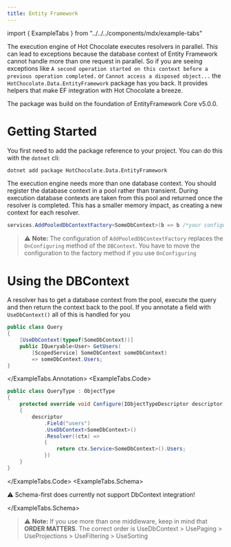 ```yaml
---
title: Entity Framework
---
```


import { ExampleTabs } from "../../../components/mdx/example-tabs"

The execution engine of Hot Chocolate executes resolvers in parallel. This can lead to exceptions because
the database context of Entity Framework cannot handle more than one request in parallel.
So if you are seeing exceptions like `A second operation started on this context before a previous operation completed.`
or `Cannot access a disposed object...` the `HotChocolate.Data.EntityFramework` package has you back.
It provides helpers that make EF integration with Hot Chocolate a breeze.

The package was build on the foundation of EntityFramework Core v5.0.0.

# Getting Started

You first need to add the package reference to your project. You can do this with the `dotnet` cli:

```bash
dotnet add package HotChocolate.Data.EntityFramework
```

The execution engine needs more than one database context. You should register the database context
in a pool rather than transient. During execution database contexts are taken from this pool and returned
once the resolver is completed. This has a smaller memory impact, as creating a new context for each resolver.

```csharp
services.AddPooledDbContextFactory<SomeDbContext>(b => b /*your configuration */)
```

> ⚠️ **Note:** The configuration of `AddPooledDbContextFactory` replaces the `OnConfiguring` method of the `DBContext`.
> You have to move the configuration to the factory method if you use `OnConfiguring`

# Using the DBContext

A resolver has to get a database context from the pool, execute the query and then return the context back to the
pool.
If you annotate a field with `UseDbContext()` all of this is handled for you

<ExampleTabs>
<ExampleTabs.Annotation>

```csharp
public class Query
{
    [UseDbContext(typeof(SomeDbContext))]
    public IQueryable<User> GetUsers(
        [ScopedService] SomeDbContext someDbContext)
        => someDbContext.Users;
}
```

</ExampleTabs.Annotation>
<ExampleTabs.Code>

```csharp
public class QueryType : ObjectType
{
    protected override void Configure(IObjectTypeDescriptor descriptor)
    {
        descriptor
            .Field("users")
            .UseDbContext<SomeDbContext>()
            .Resolver((ctx) =>
            {
                return ctx.Service<SomeDbContext>().Users;
            })
    }
}
```

</ExampleTabs.Code>
<ExampleTabs.Schema>

⚠️ Schema-first does currently not support DbContext integration!

</ExampleTabs.Schema>
</ExampleTabs>

> ⚠️ **Note:** If you use more than one middleware, keep in mind that **ORDER MATTERS**. The correct order is UseDbContext > UsePaging > UseProjections > UseFiltering > UseSorting
